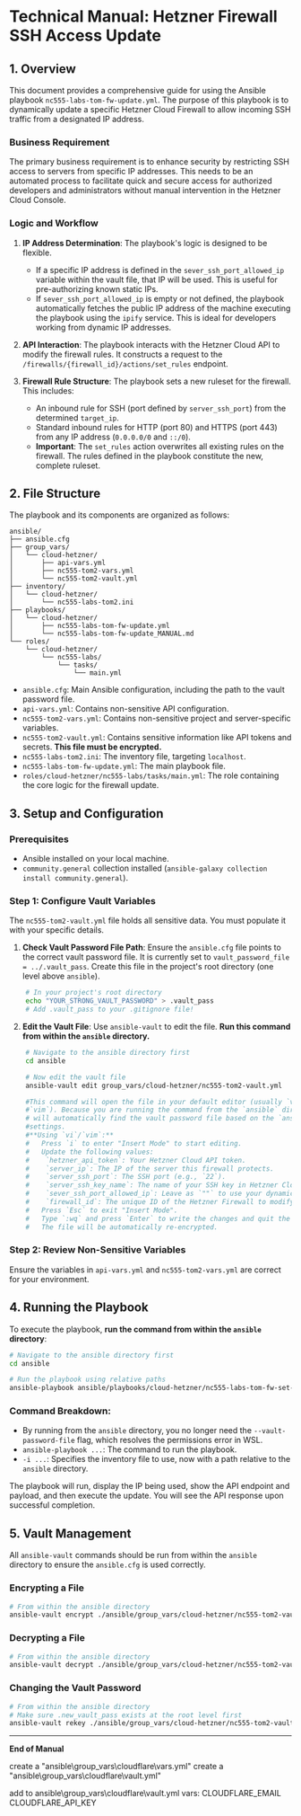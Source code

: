 # Technical Manual: Hetzner Firewall SSH Access Update

## 1. Overview

This document provides a comprehensive guide for using the Ansible playbook `nc555-labs-tom-fw-update.yml`. The purpose of this playbook is to dynamically update a specific Hetzner Cloud Firewall to allow incoming SSH traffic from a designated IP address.

### Business Requirement

The primary business requirement is to enhance security by restricting SSH access to servers from specific IP addresses. This needs to be an automated process to facilitate quick and secure access for authorized developers and administrators without manual intervention in the Hetzner Cloud Console.

### Logic and Workflow

1.  **IP Address Determination**: The playbook's logic is designed to be flexible.

    - If a specific IP address is defined in the `sever_ssh_port_allowed_ip` variable within the vault file, that IP will be used. This is useful for pre-authorizing known static IPs.
    - If `sever_ssh_port_allowed_ip` is empty or not defined, the playbook automatically fetches the public IP address of the machine executing the playbook using the `ipify` service. This is ideal for developers working from dynamic IP addresses.

2.  **API Interaction**: The playbook interacts with the Hetzner Cloud API to modify the firewall rules. It constructs a request to the `/firewalls/{firewall_id}/actions/set_rules` endpoint.

3.  **Firewall Rule Structure**: The playbook sets a new ruleset for the firewall. This includes:
    - An inbound rule for SSH (port defined by `server_ssh_port`) from the determined `target_ip`.
    - Standard inbound rules for HTTP (port 80) and HTTPS (port 443) from any IP address (`0.0.0.0/0` and `::/0`).
    - **Important**: The `set_rules` action overwrites all existing rules on the firewall. The rules defined in the playbook constitute the new, complete ruleset.

## 2. File Structure

The playbook and its components are organized as follows:

```
ansible/
├── ansible.cfg
├── group_vars/
│   └── cloud-hetzner/
│       ├── api-vars.yml
│       ├── nc555-tom2-vars.yml
│       └── nc555-tom2-vault.yml
├── inventory/
│   └── cloud-hetzner/
│       └── nc555-labs-tom2.ini
├── playbooks/
│   └── cloud-hetzner/
│       ├── nc555-labs-tom-fw-update.yml
│       └── nc555-labs-tom-fw-update_MANUAL.md
└── roles/
    └── cloud-hetzner/
        └── nc555-labs/
            └── tasks/
                └── main.yml
```

- `ansible.cfg`: Main Ansible configuration, including the path to the vault password file.
- `api-vars.yml`: Contains non-sensitive API configuration.
- `nc555-tom2-vars.yml`: Contains non-sensitive project and server-specific variables.
- `nc555-tom2-vault.yml`: Contains sensitive information like API tokens and secrets. **This file must be encrypted.**
- `nc555-labs-tom2.ini`: The inventory file, targeting `localhost`.
- `nc555-labs-tom-fw-update.yml`: The main playbook file.
- `roles/cloud-hetzner/nc555-labs/tasks/main.yml`: The role containing the core logic for the firewall update.

## 3. Setup and Configuration

### Prerequisites

- Ansible installed on your local machine.
- `community.general` collection installed (`ansible-galaxy collection install community.general`).

### Step 1: Configure Vault Variables

The `nc555-tom2-vault.yml` file holds all sensitive data. You must populate it with your specific details.

1.  **Check Vault Password File Path**: Ensure the `ansible.cfg` file points to the correct vault password file. It is currently set to `vault_password_file = ../.vault_pass`. Create this file in the project's root directory (one level above `ansible`).

```bash
    # In your project's root directory
    echo "YOUR_STRONG_VAULT_PASSWORD" > .vault_pass
    # Add .vault_pass to your .gitignore file!
```


2.  **Edit the Vault File**: Use `ansible-vault` to edit the file. **Run this command from within the `ansible` directory.**


```bash
    # Navigate to the ansible directory first
    cd ansible

    # Now edit the vault file
    ansible-vault edit group_vars/cloud-hetzner/nc555-tom2-vault.yml

	#This command will open the file in your default editor (usually `vi` or 
    #`vim`). Because you are running the command from the `ansible` directory, it
    # will automatically find the vault password file based on the `ansible.cfg` 
    #settings.
    #**Using `vi`/`vim`:**
    #   Press `i` to enter "Insert Mode" to start editing.
    #   Update the following values:
    #    `hetzner_api_token`: Your Hetzner Cloud API token.
    #    `server_ip`: The IP of the server this firewall protects.
    #    `server_ssh_port`: The SSH port (e.g., `22`).
    #    `server_ssh_key_name`: The name of your SSH key in Hetzner Cloud.
    #    `sever_ssh_port_allowed_ip`: Leave as `""` to use your dynamic IP  `.
    #    `firewall_id`: The unique ID of the Hetzner Firewall to modify.
    #   Press `Esc` to exit "Insert Mode".
    #   Type `:wq` and press `Enter` to write the changes and quit the editor. 
	#   The file will be automatically re-encrypted.
```


### Step 2: Review Non-Sensitive Variables

Ensure the variables in `api-vars.yml` and `nc555-tom2-vars.yml` are correct for your environment.

## 4. Running the Playbook

To execute the playbook, **run the command from within the `ansible` directory**:



```bash
# Navigate to the ansible directory first
cd ansible

# Run the playbook using relative paths
ansible-playbook ansible/playbooks/cloud-hetzner/nc555-labs-tom-fw-set-ssh-allowed-ip.yml -i ansible/inventory/cloud-hetzner/nc555-labs-tom2.ini --ask-vault-pass
````

### Command Breakdown:

- By running from the `ansible` directory, you no longer need the `--vault-password-file` flag, which resolves the permissions error in WSL.
- `ansible-playbook ...`: The command to run the playbook.
- `-i ...`: Specifies the inventory file to use, now with a path relative to the `ansible` directory.

The playbook will run, display the IP being used, show the API endpoint and payload, and then execute the update. You will see the API response upon successful completion.

## 5. Vault Management

All `ansible-vault` commands should be run from within the `ansible` directory to ensure the `ansible.cfg` is used correctly.

### Encrypting a File

```bash
# From within the ansible directory
ansible-vault encrypt ./ansible/group_vars/cloud-hetzner/nc555-tom2-vault.yml
```

### Decrypting a File

```bash
# From within the ansible directory
ansible-vault decrypt ./ansible/group_vars/cloud-hetzner/nc555-tom2-vault.yml
```

### Changing the Vault Password

```bash
# From within the ansible directory
# Make sure .new_vault_pass exists at the root level first
ansible-vault rekey ./ansible/group_vars/cloud-hetzner/nc555-tom2-vault.yml --new-vault-password-file ../.new_vault_pass
```

---

**End of Manual**

create a "ansible\group_vars\cloudflare\vars.yml"
create a "ansible\group_vars\cloudflare\vault.yml"

add to 
ansible\group_vars\cloudflare\vault.yml
vars:
CLOUDFLARE_EMAIL
CLOUDFLARE_API_KEY